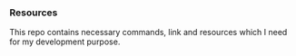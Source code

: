 ### Resources

This repo contains necessary commands, link and resources which I need for my development purpose.

